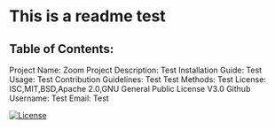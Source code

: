 
# This is a readme test 
## Table of Contents:
Project Name: Zoom 
Project Description: Test
Installation Guide: Test
Usage: Test
Contribution Guidelines: Test
Test Methods: Test 
License: ISC,MIT,BSD,Apache 2.0,GNU General Public License V3.0
Github Username: Test
Email: Test

[![License](https://img.shields.io/badge/License-Apache%202.0-blue.svg)](https://opensource.org/licenses/Apache-2.0)
  